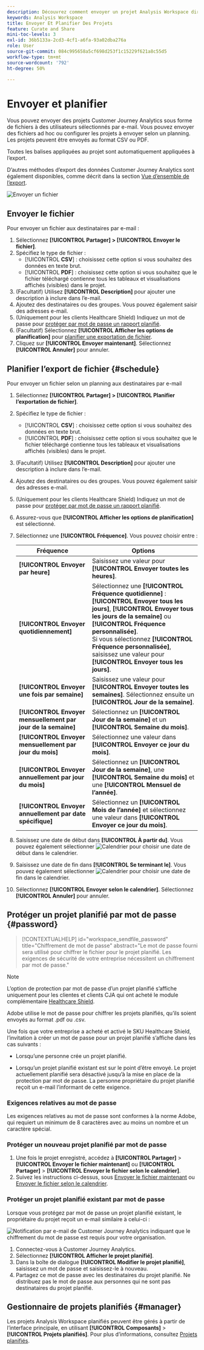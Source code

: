 ```yaml
---
description: Découvrez comment envoyer un projet Analysis Workspace directement ou selon un planning de diffusion par e-mail.
keywords: Analysis Workspace
title: Envoyer Et Planifier Des Projets
feature: Curate and Share
mini-toc-levels: 3
exl-id: 36b5133a-2cd3-4cf1-a6fa-93a02dba276a
role: User
source-git-commit: 084c995658a5cf698d253f1c15229f621a8c55d5
workflow-type: tm+mt
source-wordcount: '792'
ht-degree: 50%

---
```


# Envoyer et planifier

Vous pouvez envoyer des projets Customer Journey Analytics sous forme de fichiers à des utilisateurs sélectionnés par e-mail. Vous pouvez envoyer des fichiers ad hoc ou configurer les projets à envoyer selon un planning. Les projets peuvent être envoyés au format CSV ou PDF.

Toutes les balises appliquées au projet sont automatiquement appliquées à l’export.

D’autres méthodes d’export des données Customer Journey Analytics sont également disponibles, comme décrit dans la section [Vue d’ensemble de l’export](/help/analysis-workspace/export/export-project-overview.md).

![Envoyer un fichier](assets/send-file.png)

## Envoyer le fichier

Pour envoyer un fichier aux destinataires par e-mail :

1. Sélectionnez **[!UICONTROL Partager] > [!UICONTROL Envoyer le fichier]**.
1. Spécifiez le type de fichier :
   * [!UICONTROL **CSV**] : choisissez cette option si vous souhaitez des données en texte brut.
   * [!UICONTROL **PDF**] : choisissez cette option si vous souhaitez que le fichier téléchargé contienne tous les tableaux et visualisations affichés (visibles) dans le projet.
1. (Facultatif) Utilisez **[!UICONTROL Description]** pour ajouter une description à inclure dans l’e-mail.
1. Ajoutez des destinataires ou des groupes. Vous pouvez également saisir des adresses e-mail.
1. (Uniquement pour les clients Healthcare Shield) Indiquez un mot de passe pour [protéger par mot de passe un rapport planifié](#password-protect-a-new-scheduled-project).
1. (Facultatif) Sélectionnez **[!UICONTROL Afficher les options de planification]** pour [planifier une exportation de fichier](#schedule-file-export).
1. Cliquez sur **[!UICONTROL Envoyer maintenant]**. Sélectionnez **[!UICONTROL Annuler]** pour annuler.


## Planifier l’export de fichier {#schedule}

Pour envoyer un fichier selon un planning aux destinataires par e-mail

1. Sélectionnez **[!UICONTROL Partager] > [!UICONTROL Planifier l’exportation de fichier]**.
1. Spécifiez le type de fichier :
   * [!UICONTROL **CSV**] : choisissez cette option si vous souhaitez des données en texte brut.
   * [!UICONTROL **PDF**] : choisissez cette option si vous souhaitez que le fichier téléchargé contienne tous les tableaux et visualisations affichés (visibles) dans le projet.
1. (Facultatif) Utilisez **[!UICONTROL Description]** pour ajouter une description à inclure dans l’e-mail.
1. Ajoutez des destinataires ou des groupes. Vous pouvez également saisir des adresses e-mail.
1. (Uniquement pour les clients Healthcare Shield) Indiquez un mot de passe pour [protéger par mot de passe un rapport planifié](#password-protect-a-new-scheduled-project).
1. Assurez-vous que **[!UICONTROL Afficher les options de planification]** est sélectionné.
1. Sélectionnez une **[!UICONTROL Fréquence]**. Vous pouvez choisir entre :

   | Fréquence | Options |
   |---|---|
   | **[!UICONTROL Envoyer par heure]** | Saisissez une valeur pour **[!UICONTROL Envoyer toutes les heures]**. |
   | **[!UICONTROL Envoyer quotidiennement]** | Sélectionnez une **[!UICONTROL Fréquence quotidienne]** : **[!UICONTROL Envoyer tous les jours]**, **[!UICONTROL Envoyer tous les jours de la semaine]** ou **[!UICONTROL Fréquence personnalisée]**.<br/>Si vous sélectionnez **[!UICONTROL Fréquence personnalisée]**, saisissez une valeur pour **[!UICONTROL Envoyer tous les jours]**. |
   | **[!UICONTROL Envoyer une fois par semaine]** | Saisissez une valeur pour **[!UICONTROL Envoyer toutes les semaines]**. Sélectionnez ensuite un **[!UICONTROL Jour de la semaine]**. |
   | **[!UICONTROL Envoyer mensuellement par jour de la semaine]** | Sélectionnez un **[!UICONTROL Jour de la semaine]** et un **[!UICONTROL Semaine du mois]**. |
   | **[!UICONTROL Envoyer mensuellement par jour du mois]** | Sélectionnez une valeur dans **[!UICONTROL Envoyer ce jour du mois]**. |
   | **[!UICONTROL Envoyer annuellement par jour du mois]** | Sélectionnez un **[!UICONTROL Jour de la semaine]**, une **[!UICONTROL Semaine du mois]** et une **[!UICONTROL Mensuel de l’année]**. |
   | **[!UICONTROL Envoyer annuellement par date spécifique]** | Sélectionnez un **[!UICONTROL Mois de l’année]** et sélectionnez une valeur dans **[!UICONTROL Envoyer ce jour du mois]**. |

1. Saisissez une date de début dans **[!UICONTROL À partir du]**. Vous pouvez également sélectionner ![Calendrier](/help/assets/icons/Calendar.svg) pour choisir une date de début dans le calendrier.

1. Saisissez une date de fin dans **[!UICONTROL Se terminant le]**. Vous pouvez également sélectionner ![Calendrier](/help/assets/icons/Calendar.svg) pour choisir une date de fin dans le calendrier.
1. Sélectionnez **[!UICONTROL Envoyer selon le calendrier]**. Sélectionnez **[!UICONTROL Annuler]** pour annuler.


## Protéger un projet planifié par mot de passe {#password}

<!-- markdownlint-disable MD034 -->

>[!CONTEXTUALHELP]
>id="workspace_sendfile_password"
>title="Chiffrement de mot de passe"
>abstract="Le mot de passe fourni sera utilisé pour chiffrer le fichier pour le projet planifié. Les exigences de sécurité de votre entreprise nécessitent un chiffrement par mot de passe."

<!-- markdownlint-enable MD034 -->


>[!NOTE]
>
>L’option de protection par mot de passe d’un projet planifié s’affiche uniquement pour les clientes et clients CJA qui ont acheté le module complémentaire [Healthcare Shield](https://business.adobe.com/solutions/industries/healthcare.html).

Adobe utilise le mot de passe pour chiffrer les projets planifiés, qu’ils soient envoyés au format .pdf ou .csv.

Une fois que votre entreprise a acheté et activé le SKU Healthcare Shield, l’invitation à créer un mot de passe pour un projet planifié s’affiche dans les cas suivants :

* Lorsqu’une personne crée un projet planifié.

* Lorsqu’un projet planifié existant est sur le point d’être envoyé. Le projet actuellement planifié sera désactivé jusqu’à la mise en place de la protection par mot de passe. La personne propriétaire du projet planifié reçoit un e-mail l’informant de cette exigence.

### Exigences relatives au mot de passe

Les exigences relatives au mot de passe sont conformes à la norme Adobe, qui requiert un minimum de 8 caractères avec au moins un nombre et un caractère spécial.

### Protéger un nouveau projet planifié par mot de passe

1. Une fois le projet enregistré, accédez à **[!UICONTROL Partager]** > **[!UICONTROL Envoyer le fichier maintenant]** ou **[!UICONTROL Partager]** > **[!UICONTROL Envoyer le fichier selon le calendrier]**.
1. Suivez les instructions ci-dessus, sous [Envoyer le fichier maintenant](https://experienceleague.adobe.com/docs/analytics-platform/using/cja-workspace/curate-share/t-schedule-report.html?lang=fr#now) ou [Envoyer le fichier selon le calendrier](https://experienceleague.adobe.com/docs/analytics-platform/using/cja-workspace/curate-share/t-schedule-report.html?lang=fr#schedule).

### Protéger un projet planifié existant par mot de passe

Lorsque vous protégez par mot de passe un projet planifié existant, le propriétaire du projet reçoit un e-mail similaire à celui-ci :

![Notification par e-mail de Customer Journey Analytics indiquant que le chiffrement du mot de passe est requis pour votre organisation.](assets/email-password.png)

1. Connectez-vous à Customer Journey Analytics.
1. Sélectionnez **[!UICONTROL Afficher le projet planifié]**.
1. Dans la boîte de dialogue **[!UICONTROL Modifier le projet planifié]**, saisissez un mot de passe et saisissez-le à nouveau.
1. Partagez ce mot de passe avec les destinataires du projet planifié. Ne distribuez pas le mot de passe aux personnes qui ne sont pas destinataires du projet planifié.



## Gestionnaire de projets planifiés {#manager}

Les projets Analysis Workspace planifiés peuvent être gérés à partir de l’interface principale, en utilisant **[!UICONTROL Composants]** > **[!UICONTROL Projets planifiés]**. Pour plus d’informations, consultez [Projets planifiés](/help/components/scheduled-projects-manager.md).
